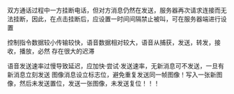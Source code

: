 双方通话过程中一方挂断电话，但对方消息仍然在发送，服务器再次请求连接而无法挂断，因此，在点击挂断后，应设置一时间间隔禁止被叫，可在服务器端进行设置

控制指令数据较小传输较快，语音数据相对较大，语音从捕获，发送，转发，接收，播放，必然 存在很大的迟滞

语音发送速率过慢导致延迟，应加快·尝试·发送速率，无新消息可不发送，一旦有新消息立刻发送
图像消息设立标志位，避免重复发送同一帧图像！写入一张新图像，然后未发送置位，发送一张图像，未发送复位！！！